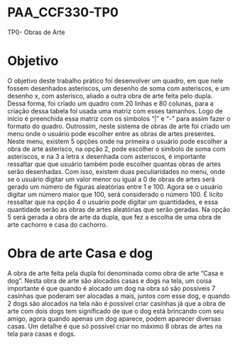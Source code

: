 # PAA_CCF330-TP0
TP0- Obras de Arte

# Objetivo
O objetivo deste trabalho prático foi desenvolver um quadro, em que nele fossem desenhados asteriscos,  um desenho de soma com asteriscos, e um desenho x, com asterisco, aliado a outra obra de arte feita pelo dupla. 
Dessa forma, foi criado um quadro com 20 linhas e 80 colunas, para a criação dessa tabela foi usada uma matriz com esses tamanhos. Logo de início é preenchida essa matriz com os simbolos “|” e “-” para assim fazer o formato do quadro.
Outrossim, neste sistema de obras de arte foi criado um menu onde o usuário pode escolher entre as obras de artes presentes. Neste menu, existem 5 opções onde na primeira o usuário pode escolher a obra de arte asterisco, na opção 2, pode escolher o simbolo de soma com asteriscos, e na 3 a letra x desenhada com asteriscos, é importante ressaltar que que usuário também pode escolher quantas obras de artes serão desenhadas. Com isso, existem duas peculiaridades no menu, onde se o usuário digitar um valor menor ou igual a 0 de obras de artes será gerado um número de figuras aleatórias entre 1 e 100. Agora se o usuário digitar um número maior que 100, será considerado o número 100. É lícito ressaltar que na opção 4 o usuário pode digitar um quantidades, e essa quantidade serão as obras de artes aleatórias que serão geradas. Na opção 5 será gerada a obra de arte da dupla, que fez a escolha de uma obra de arte cachorro e casa do cachorro.

# Obra de arte Casa e dog
A obra de arte feita pela dupla foi denominada como obra de arte “Casa e dog”. Nesta obra de arte são alocados casas e dogs na tela, um coisa importante é que quando é alocado um dog na obra só são possíveis 7 casinhas que poderam ser alocadas a mais, juntos com esse dog, e quando 2 dogs são alocados na tela não é possível criar casinhas já que a obra de arte com dois dogs tem significado de que o dog está brincando com seu amigo, agora quando apenas um dog aparece, podem aparecer diversas casas. Um detalhe é que só possível criar no máximo 8 obras de artes na tela para casas e dogs. 
